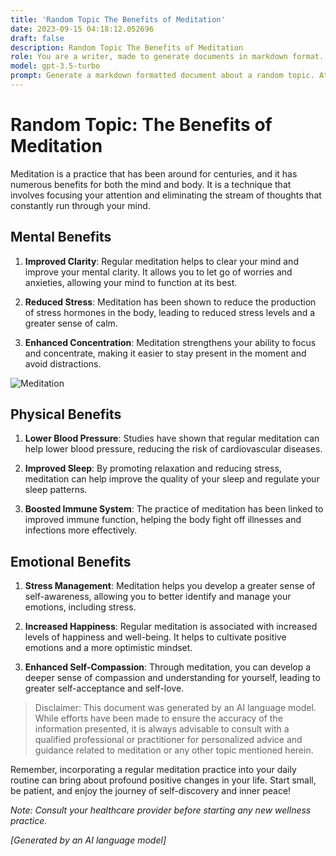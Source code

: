 ```yaml
---
title: 'Random Topic The Benefits of Meditation'
date: 2023-09-15 04:18:12.052696
draft: false
description: Random Topic The Benefits of Meditation
role: You are a writer, made to generate documents in markdown format. It is very important that all of the documents you generate are in valid markdown format.
model: gpt-3.5-turbo
prompt: Generate a markdown formatted document about a random topic. At the bottom, include a disclaimer explaining that the document was generated by you. The first line of the document should be the title. Make sure that the entire document is in proper markdown format, using a mix of various tags to make the document visually appealing.
---
```


# Random Topic: The Benefits of Meditation

Meditation is a practice that has been around for centuries, and it has numerous benefits for both the mind and body. It is a technique that involves focusing your attention and eliminating the stream of thoughts that constantly run through your mind.

## Mental Benefits

1. **Improved Clarity**: Regular meditation helps to clear your mind and improve your mental clarity. It allows you to let go of worries and anxieties, allowing your mind to function at its best.

2. **Reduced Stress**: Meditation has been shown to reduce the production of stress hormones in the body, leading to reduced stress levels and a greater sense of calm.

3. **Enhanced Concentration**: Meditation strengthens your ability to focus and concentrate, making it easier to stay present in the moment and avoid distractions.

![Meditation](https://example.com/meditation.jpg)

## Physical Benefits

1. **Lower Blood Pressure**: Studies have shown that regular meditation can help lower blood pressure, reducing the risk of cardiovascular diseases.

2. **Improved Sleep**: By promoting relaxation and reducing stress, meditation can help improve the quality of your sleep and regulate your sleep patterns.

3. **Boosted Immune System**: The practice of meditation has been linked to improved immune function, helping the body fight off illnesses and infections more effectively.

## Emotional Benefits

1. **Stress Management**: Meditation helps you develop a greater sense of self-awareness, allowing you to better identify and manage your emotions, including stress.

2. **Increased Happiness**: Regular meditation is associated with increased levels of happiness and well-being. It helps to cultivate positive emotions and a more optimistic mindset.

3. **Enhanced Self-Compassion**: Through meditation, you can develop a deeper sense of compassion and understanding for yourself, leading to greater self-acceptance and self-love.

> Disclaimer: This document was generated by an AI language model. While efforts have been made to ensure the accuracy of the information presented, it is always advisable to consult with a qualified professional or practitioner for personalized advice and guidance related to meditation or any other topic mentioned herein.

Remember, incorporating a regular meditation practice into your daily routine can bring about profound positive changes in your life. Start small, be patient, and enjoy the journey of self-discovery and inner peace!

*Note: Consult your healthcare provider before starting any new wellness practice.*

*[Generated by an AI language model]*
